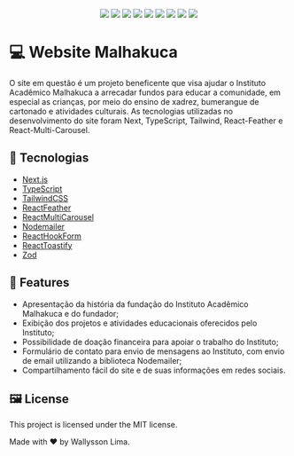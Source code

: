 <p align="center">
  <img src="https://img.shields.io/badge/Next.js-000000?style=for-the-badge&logo=next-dot-js&logoColor=white" />
  <img src="https://img.shields.io/badge/TypeScript-007ACC?style=for-the-badge&logo=typescript&logoColor=white" />
  <img src="https://img.shields.io/badge/Tailwind_CSS-38B2AC?style=for-the-badge&logo=tailwind-css&logoColor=white" />
  <img src="https://img.shields.io/badge/React_Feather-2EBAC6?style=for-the-badge&logo=feather&logoColor=white" />
  <img src="https://img.shields.io/badge/React_Multi_Carousel-004455?style=for-the-badge&logo=react&logoColor=white" />
  <img src="https://img.shields.io/badge/Nodemailer-339933?style=for-the-badge&logo=nodemailer&logoColor=white" />
  <img src="https://img.shields.io/badge/React_Hook_Form-FF5722?style=for-the-badge&logo=react&logoColor=white" />
  <img src="https://img.shields.io/badge/React_Toastify-FFC107?style=for-the-badge&logo=react&logoColor=white" />
  <img src="https://img.shields.io/badge/Zod-DF4A16?style=for-the-badge&logo=typescript&logoColor=white" />
</p>

# 💻 Website Malhakuca

O site em questão é um projeto beneficente que visa ajudar o Instituto Acadêmico Malhakuca a arrecadar fundos para educar a comunidade, em especial as crianças, por meio do ensino de xadrez, bumerangue de cartonado e atividades culturais. As tecnologias utilizadas no desenvolvimento do site foram Next, TypeScript, Tailwind, React-Feather e React-Multi-Carousel.

## 🚀 Tecnologias

- [Next.js](https://nextjs.org/)
- [TypeScript](https://www.typescriptlang.org/)
- [TailwindCSS](https://tailwindcss.com/)
- [ReactFeather](https://github.com/feathericons/react-feather)
- [ReactMultiCarousel](https://github.com/YIZHUANG/react-multi-carousel)
- [Nodemailer](https://nodemailer.com/about/)
- [ReactHookForm](https://react-hook-form.com/)
- [ReactToastify](https://fkhadra.github.io/react-toastify/introduction/)
- [Zod](https://github.com/colinhacks/zod)

## 📑 Features

- Apresentação da história da fundação do Instituto Acadêmico Malhakuca e do fundador;
- Exibição dos projetos e atividades educacionais oferecidos pelo Instituto;
- Possibilidade de doação financeira para apoiar o trabalho do Instituto;
- Formulário de contato para envio de mensagens ao Instituto, com envio de email utilizando a biblioteca Nodemailer;
- Compartilhamento fácil do site e de suas informações em redes sociais.

## 🖼️ License

This project is licensed under the MIT license.

Made with ♥ by Wallysson Lima.
